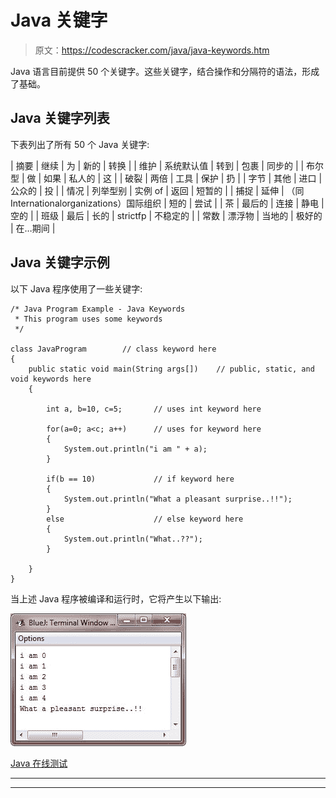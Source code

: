 # Java 关键字

> 原文：<https://codescracker.com/java/java-keywords.htm>

Java 语言目前提供 50 个关键字。这些关键字，结合操作和分隔符的语法，形成了基础。

## Java 关键字列表

下表列出了所有 50 个 Java 关键字:

| 摘要 | 继续 | 为 | 新的 | 转换 |
| 维护 | 系统默认值 | 转到 | 包裹 | 同步的 |
| 布尔型 | 做 | 如果 | 私人的 | 这 |
| 破裂 | 两倍 | 工具 | 保护 | 扔 |
| 字节 | 其他 | 进口 | 公众的 | 投 |
| 情况 | 列举型别 | 实例 of | 返回 | 短暂的 |
| 捕捉 | 延伸 | （同 Internationalorganizations）国际组织 | 短的 | 尝试 |
| 茶 | 最后的 | 连接 | 静电 | 空的 |
| 班级 | 最后 | 长的 | strictfp | 不稳定的 |
| 常数 | 漂浮物 | 当地的 | 极好的 | 在…期间 |

## Java 关键字示例

以下 Java 程序使用了一些关键字:

```
/* Java Program Example - Java Keywords
 * This program uses some keywords
 */

class JavaProgram        // class keyword here
{
    public static void main(String args[])    // public, static, and void keywords here
    {

        int a, b=10, c=5;       // uses int keyword here

        for(a=0; a<c; a++)      // uses for keyword here
        {
            System.out.println("i am " + a);
        }

        if(b == 10)             // if keyword here
        {
            System.out.println("What a pleasant surprise..!!");
        }
        else                    // else keyword here
        {
            System.out.println("What..??");
        }

    }
}
```

当上述 Java 程序被编译和运行时，它将产生以下输出:

![java keywords](img/393bb7754dec3186d5661ae0eafbcdf0.png)

[Java 在线测试](/exam/showtest.php?subid=1)

* * *

* * *